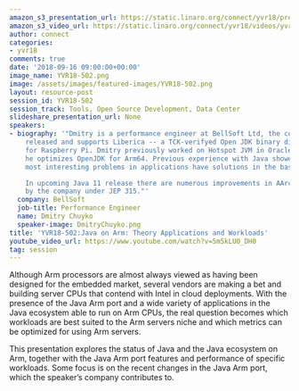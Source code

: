 ```yaml
---
amazon_s3_presentation_url: https://static.linaro.org/connect/yvr18/presentations/yvr18-502.pdf
amazon_s3_video_url: https://static.linaro.org/connect/yvr18/videos/yvr18-502.mp4
author: connect
categories:
- yvr18
comments: true
date: '2018-09-16 09:00:00+00:00'
image_name: YVR18-502.png
image: /assets/images/featured-images/YVR18-502.png
layout: resource-post
session_id: YVR18-502
session_track: Tools, Open Source Development, Data Center
slideshare_presentation_url: None
speakers:
- biography: '"Dmitry is a performance engineer at BellSoft Ltd, the company which
    released and supports Liberica -- a TCK-verifyed Open JDK binary distribution
    for Raspberry Pi. Dmitry previously worked on Hotspot JVM in Oracle. Currently,
    he optimizes OpenJDK for Arm64. Previous experience with Java showed that the
    most interesting problems in applications have solutions in the base platform.

    In upcoming Java 11 release there are numerous improvements in AArch64 port implemented
    by the company under JEP 315."'
  company: BellSoft
  job-title: Performance Engineer
  name: Dmitry Chuyko
  speaker-image: DmitryChuyko.png
title: 'YVR18-502:Java on Arm: Theory Applications and Workloads'
youtube_video_url: https://www.youtube.com/watch?v=5m5kLU0_DH0
tag: session
---
```


Although Arm processors are almost always viewed as having been designed for the embedded market, several vendors are making a bet and building server CPUs that contend with Intel in cloud deployments. With the presence of the Java Arm port and a wide variety of applications in the Java ecosystem able to run on Arm CPUs, the real question becomes which workloads are best suited to the Arm servers niche and which metrics can be optimized for using Arm servers.

This presentation explores the status of Java and the Java ecosystem on Arm, together with the Java Arm port features and performance of specific workloads. Some focus is on the recent changes in the Java Arm port, which the speaker’s company contributes to.
